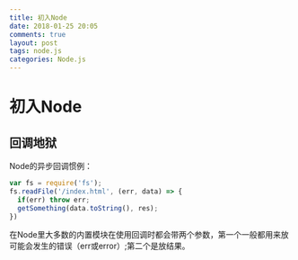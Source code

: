 ```yaml
---
title: 初入Node
date: 2018-01-25 20:05
comments: true
layout: post
tags: node.js
categories: Node.js
---
```

# 初入Node

## 回调地狱

Node的异步回调惯例：

```javascript
var fs = require('fs');
fs.readFile('/index.html', (err, data) => {
  if(err) throw err;
  getSomething(data.toString(), res);
})
```

<!--more-->

在Node里大多数的内置模块在使用回调时都会带两个参数，第一个一般都用来放可能会发生的错误（err或error）;第二个是放结果。